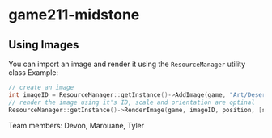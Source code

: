 # game211-midstone

## Using Images
You can import an image and render it using the `ResourceManager` utility class
Example:
```c++
// create an image
int imageID = ResourceManager::getInstance()->AddImage(game, "Art/Desert.png");
// render the image using it's ID, scale and orientation are optinal 
ResourceManager::getInstance()->RenderImage(game, imageID, position, [scale_vec3, orientation_float]);
```

Team members: Devon, Marouane, Tyler
